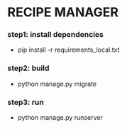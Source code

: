 # RECIPE MANAGER

### step1: install dependencies
 - pip install -r requirements_local.txt
 
 
### step2: build
 - python manage.py migrate
 

### step3: run
 - python manage.py runserver


